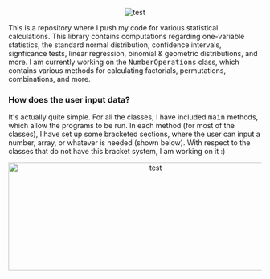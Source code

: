 <p align="center">
  <img src="https://github.com/CaptMD-11/imageWIPs/blob/master/vstatslogo.png?raw=true" alt="test"/>
</p>

This is a repository where I push my code for various statistical calculations. This library contains computations regarding one-variable statistics, the standard normal distribution, confidence intervals, signficance tests, linear regression, binomial & geometric distributions, and more. I am currently working on the <samp>NumberOperations</samp> class, which contains various methods for calculating factorials, permutations, combinations, and more. 

### How does the user input data? ###

It's actually quite simple. For all the classes, I have included <samp>main</samp> methods, which allow the programs to be run. In each method (for most of the classes), I have set up some bracketed sections, where the user can input a number, array, or whatever is needed (shown below). With respect to the classes that do not have this bracket system, I am working on it :) 

<p align="center">
  <img src="https://github.com/CaptMD-11/imageWIPs/blob/master/userinputscreenshot.png?raw=true" alt="test" width="570" height="215.5">
</p>
